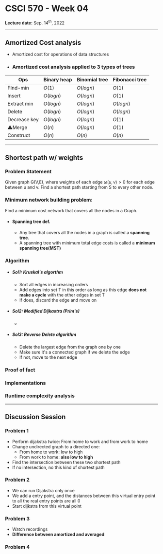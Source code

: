 # CSCI 570 - Week 04

**Lecture date:** Sep. 14<sup>th</sup>, 2022

---
## Amortized Cost analysis

- Amortized cost for operations of data structures


- ### Amortized cost analysis applied to 3 types of trees
|Ops|Binary heap|Binomial tree|Fibonacci tree|
|---|---|---|---|
|FInd-min| $O(1)$| $O(logn)$| $O(1)$|
|Insert| $O(logn)$| $O(logn)$| $O(1)$|
|Extract min| $O(logn)$| $O(logn)$| $O(logn)$|
|Delete| $O(logn)$| $O(logn)$| $O(logn)$|
|Decrease key| $O(logn)$| $O(logn)$| $O(1)$|
|⚠️Merge| $O(n)$| $O(logn)$| $O(1)$|
|Construct|$O(n)$| $O(n)$| $O(n)$| 

---

## Shortest path w/ weights

### Problem Statement

Given graph G(V,E), where weights of each edge $\omega(u,v) > 0$ for each edge between u and v. Find a shortest path starting from S to every other node.

### Minimum network building problem:
Find a minimum cost network that covers all the nodes in a Graph.

- #### Spanning tree def.
  - Any tree that covers all the nodes in a graph is called a **spanning tree**.
  - A spanning tree with minimum total edge costs is called a **minimum spanning tree(MST)**

### Algorithm

- ##### Sol1: Kruskal's algorthm
    - Sort all edges in increasing orders
    - Add edges into set T in this order as long as this edge **does not make a cycle** with the other edges in set T
    - If does, discard the edge and move on


- ##### Sol2: Modified Dijkastra (Prim's)
  - 

- ##### Sol3: Reverse Delete algorithm
    - Delete the largest edge from the graph one by one
    - Make sure it's a connected graph if we delete the edge
    - If not, move to the next edge

### Proof of fact

### Implementations

### Runtime complexity analysis

---

## Discussion Session

### Problem 1

- Perform dijakstra twice: From home to work and from work to home
- Change undirected graph to a directed one: 
  - From home to work: low to high
  - From work to home: **also low to high**
- Find the intersection between these two shortest path
- If no intersection, no this kind of shortest path

### Problem 2

- We can run Dijakstra only once
- We add a entry point, and the distances between this virtual entry point to all the real entry points are all 0
- Start dijkstra from this virtual point

### Problem 3

- Watch recordings
- **Difference between amortized and averaged**

### Problem 4


